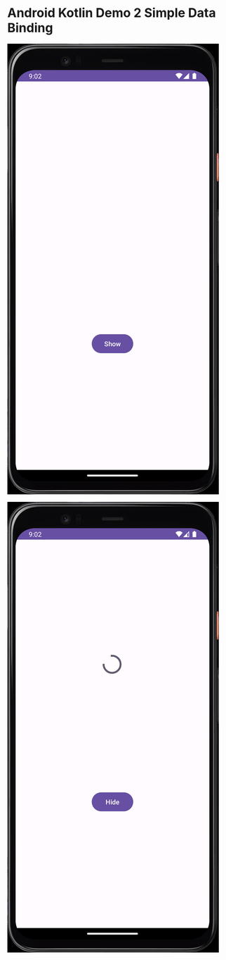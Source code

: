# Android Kotlin Demo 2 Simple Data Binding

[![Vaibhav Mojidra - 1.jpeg](https://raw.githubusercontent.com/VaibhavMojidra/Android-Kotlin---Demo-2-Simple-Data-Binding/master/output/1.jpeg "Vaibhav Mojidra")](https://vaibhavmojidra.github.io/site/)

[![Vaibhav Mojidra - 2.jpeg](https://raw.githubusercontent.com/VaibhavMojidra/Android-Kotlin---Demo-2-Simple-Data-Binding/master/output/2.jpeg "Vaibhav Mojidra")](https://vaibhavmojidra.github.io/site/)